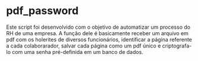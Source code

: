 # pdf_password

Este script foi desenvolvido com o objetivo de automatizar um processo do RH de uma empresa.
A função dele é basicamente receber um arquivo em pdf com os holerites de diversos funcionários, identificar a página referente a cada colaborarador, salvar cada página como um pdf único e criptografa-lo com uma senha pré-definida em um banco de dados. 
